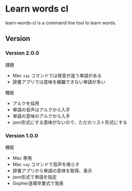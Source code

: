 # Learn words cl

learn-words-cl is a command line tool to learn words.


## Version

### Version 2.0.0
課題
- Mac `say` コマンドでは発音が違う単語がある
- 辞書アプリでは意味を網羅できない単語が多い

機能
- アルクを採用
- 単語の音声はアルクから入手
- 単語の意味のアルクから入手
- json形式にする意味がないので、ただのリスト形式にする

### Version 1.0.0
機能
- Mac 専用
- Mac `say` コマンドで音声を鳴らす
- 辞書アプリから単語の意味を取得、表示
- json形式で単語を指定
- Gopher道場卒業式で発表

